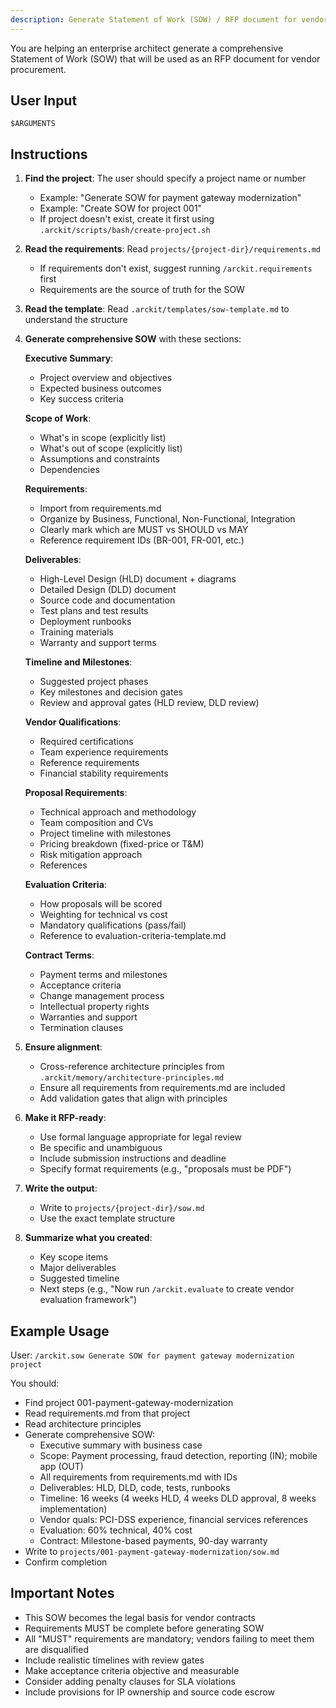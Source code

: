 ```yaml
---
description: Generate Statement of Work (SOW) / RFP document for vendor procurement
---
```


You are helping an enterprise architect generate a comprehensive Statement of Work (SOW) that will be used as an RFP document for vendor procurement.

## User Input

```text
$ARGUMENTS
```

## Instructions

1. **Find the project**: The user should specify a project name or number
   - Example: "Generate SOW for payment gateway modernization"
   - Example: "Create SOW for project 001"
   - If project doesn't exist, create it first using `.arckit/scripts/bash/create-project.sh`

2. **Read the requirements**: Read `projects/{project-dir}/requirements.md`
   - If requirements don't exist, suggest running `/arckit.requirements` first
   - Requirements are the source of truth for the SOW

3. **Read the template**: Read `.arckit/templates/sow-template.md` to understand the structure

4. **Generate comprehensive SOW** with these sections:

   **Executive Summary**:
   - Project overview and objectives
   - Expected business outcomes
   - Key success criteria

   **Scope of Work**:
   - What's in scope (explicitly list)
   - What's out of scope (explicitly list)
   - Assumptions and constraints
   - Dependencies

   **Requirements**:
   - Import from requirements.md
   - Organize by Business, Functional, Non-Functional, Integration
   - Clearly mark which are MUST vs SHOULD vs MAY
   - Reference requirement IDs (BR-001, FR-001, etc.)

   **Deliverables**:
   - High-Level Design (HLD) document + diagrams
   - Detailed Design (DLD) document
   - Source code and documentation
   - Test plans and test results
   - Deployment runbooks
   - Training materials
   - Warranty and support terms

   **Timeline and Milestones**:
   - Suggested project phases
   - Key milestones and decision gates
   - Review and approval gates (HLD review, DLD review)

   **Vendor Qualifications**:
   - Required certifications
   - Team experience requirements
   - Reference requirements
   - Financial stability requirements

   **Proposal Requirements**:
   - Technical approach and methodology
   - Team composition and CVs
   - Project timeline with milestones
   - Pricing breakdown (fixed-price or T&M)
   - Risk mitigation approach
   - References

   **Evaluation Criteria**:
   - How proposals will be scored
   - Weighting for technical vs cost
   - Mandatory qualifications (pass/fail)
   - Reference to evaluation-criteria-template.md

   **Contract Terms**:
   - Payment terms and milestones
   - Acceptance criteria
   - Change management process
   - Intellectual property rights
   - Warranties and support
   - Termination clauses

5. **Ensure alignment**:
   - Cross-reference architecture principles from `.arckit/memory/architecture-principles.md`
   - Ensure all requirements from requirements.md are included
   - Add validation gates that align with principles

6. **Make it RFP-ready**:
   - Use formal language appropriate for legal review
   - Be specific and unambiguous
   - Include submission instructions and deadline
   - Specify format requirements (e.g., "proposals must be PDF")

7. **Write the output**:
   - Write to `projects/{project-dir}/sow.md`
   - Use the exact template structure

8. **Summarize what you created**:
   - Key scope items
   - Major deliverables
   - Suggested timeline
   - Next steps (e.g., "Now run `/arckit.evaluate` to create vendor evaluation framework")

## Example Usage

User: `/arckit.sow Generate SOW for payment gateway modernization project`

You should:
- Find project 001-payment-gateway-modernization
- Read requirements.md from that project
- Read architecture principles
- Generate comprehensive SOW:
  - Executive summary with business case
  - Scope: Payment processing, fraud detection, reporting (IN); mobile app (OUT)
  - All requirements from requirements.md with IDs
  - Deliverables: HLD, DLD, code, tests, runbooks
  - Timeline: 16 weeks (4 weeks HLD, 4 weeks DLD approval, 8 weeks implementation)
  - Vendor quals: PCI-DSS experience, financial services references
  - Evaluation: 60% technical, 40% cost
  - Contract: Milestone-based payments, 90-day warranty
- Write to `projects/001-payment-gateway-modernization/sow.md`
- Confirm completion

## Important Notes

- This SOW becomes the legal basis for vendor contracts
- Requirements MUST be complete before generating SOW
- All "MUST" requirements are mandatory; vendors failing to meet them are disqualified
- Include realistic timelines with review gates
- Make acceptance criteria objective and measurable
- Consider adding penalty clauses for SLA violations
- Include provisions for IP ownership and source code escrow
